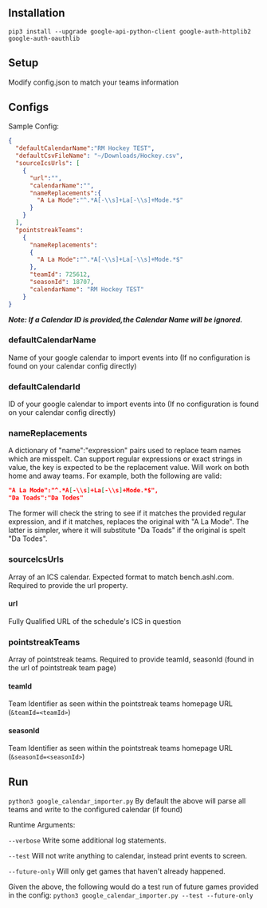 ## Installation

```pip3 install --upgrade google-api-python-client google-auth-httplib2 google-auth-oauthlib```

## Setup

Modify config.json to match your teams information

## Configs
Sample Config:
```json
{
  "defaultCalendarName":"RM Hockey TEST",
  "defaultCsvFileName": "~/Downloads/Hockey.csv",
  "sourceIcsUrls": [
    {
      "url":"",
      "calendarName":"",
      "nameReplacements":{
        "A La Mode":"^.*A[-\\s]+La[-\\s]+Mode.*$"
      }
    }
  ],
  "pointstreakTeams": 
    {
      "nameReplacements":
      { 
        "A La Mode":"^.*A[-\\s]+La[-\\s]+Mode.*$"
      },
      "teamId": 725612,
      "seasonId": 18707,
      "calendarName": "RM Hockey TEST"
    }
}
```

_**Note: If a Calendar ID is provided,the Calendar Name will be ignored.**_

### defaultCalendarName 
Name of your google calendar to import events into (If no configuration is found on your calendar config directly)

### defaultCalendarId
ID of your google calendar to import events into  (If no configuration is found on your calendar config directly)

### nameReplacements
A dictionary of "name":"expression" pairs used to replace team names which are misspelt.  Can support regular expressions or exact strings in value, the key is expected to be the replacement value.  Will work on both home and away teams.  For example, both the following are valid:
```json
"A La Mode":"^.*A[-\\s]+La[-\\s]+Mode.*$",
"Da Toads":"Da Todes"
```
The former will check the string to see if it matches the provided regular expression, and if it matches, replaces the original with "A La Mode".  The latter is simpler, where it will substitute "Da Toads" if the original is spelt "Da Todes".

### sourceIcsUrls 
Array of an ICS calendar.  Expected format to match bench.ashl.com. Required to provide the url property.
#### url
Fully Qualified URL of the schedule's ICS in question
### pointstreakTeams
Array of pointstreak teams.  Required to provide teamId, seasonId (found in the url of pointstreak team page)
#### teamId
Team Identifier as seen within the pointstreak teams homepage URL (`&teamId=<teamId>`)
#### seasonId
Team Identifier as seen within the pointstreak teams homepage URL (`&seasonId=<seasonId>`)

## Run

```python3 google_calendar_importer.py```
By default the above will parse all teams and write to the configured calendar (if found)

Runtime Arguments:

```--verbose```
Write some additional log statements.

```--test```
Will not write anything to calendar, instead print events to screen.

```--future-only``` 
Will only get games that haven't already happened.

Given the above, the following would do a test run of future games provided in the config:
```python3 google_calendar_importer.py --test --future-only```

